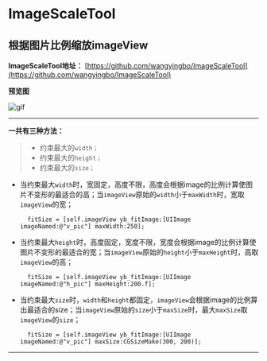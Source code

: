 # ImageScaleTool


## 根据图片比例缩放imageView

**ImageScaleTool地址：**
[https://github.com/wangyingbo/ImageScaleTool](https://github.com/wangyingbo/ImageScaleTool)

**预览图**

![gif](https://raw.githubusercontent.com/wangyingbo/ImageScaleTool/master/gif.gif)


---

**一共有三种方法：**
> + 约束最大的`width；`
> + 约束最大的`height；`
> + 约束最大的`size；`



- 当约束最大`width`时，宽固定，高度不限，高度会根据image的比例计算使图片不变形的最适合的高；当`imageView`原始的`width`小于`maxWidth`时，宽取`imageView`的宽；

		fitSize = [self.imageView yb_fitImage:[UIImage imageNamed:@"v_pic"] maxWidth:250];
		
- 当约束最大`height`时，高度固定，宽度不限，宽度会根据image的比例计算使图片不变形的最适合的宽；当`imageView`原始的`height`小于`maxHeight`时，高取`imageView`的高；

		fitSize = [self.imageView yb_fitImage:[UIImage imageNamed:@"h_pic"] maxHeight:200.f];
		
- 当约束最大`size`时，`width`和`height`都固定，`imageView`会根据image的比例算出最适合的size；当`imageView`原始的`size`小于`maxSize`时，最大`maxSize`取`imageView`的`size`；

		fitSize = [self.imageView yb_fitImage:[UIImage imageNamed:@"v_pic"] maxSize:CGSizeMake(300, 200)];
		

---

